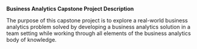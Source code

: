 **Business Analytics Capstone Project Description**

The purpose of this capstone project is to explore a real-world business analytics problem solved by developing a business analytics solution in a team setting while working through all elements of the business analytics body of knowledge.



